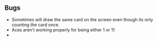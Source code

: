 ## Bugs

*  Sometimes will draw the same card on the screen even though its only counting
   the card once.
*  Aces aren't working properly for being either 1 or 11
*  

